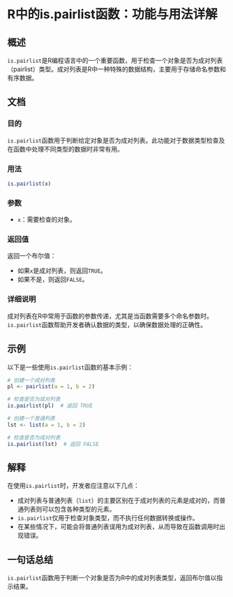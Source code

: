 <!--
Meta Description: # R中的is.pairlist函数：功能与用法详解 ## 概述 `is.pairlist`是R编程语言中的一个重要函数，用于检查一个对象是否为成对列表（pairlist）类型。成对列表是R中一种特殊的数据结构，主要用于存储命名参数和有序数据。 ## 文档 ### 目的 `is.pairlist`函...
Meta Keywords: pairlist, 则返回, true, false, 检查是否为成对列表
-->

# R中的is.pairlist函数：功能与用法详解

## 概述
`is.pairlist`是R编程语言中的一个重要函数，用于检查一个对象是否为成对列表（pairlist）类型。成对列表是R中一种特殊的数据结构，主要用于存储命名参数和有序数据。

## 文档
### 目的
`is.pairlist`函数用于判断给定对象是否为成对列表。此功能对于数据类型检查及在函数中处理不同类型的数据时非常有用。

### 用法
```R
is.pairlist(x)
```

### 参数
- `x`：需要检查的对象。

### 返回值
返回一个布尔值：
- 如果`x`是成对列表，则返回`TRUE`。
- 如果不是，则返回`FALSE`。

### 详细说明
成对列表在R中常用于函数的参数传递，尤其是当函数需要多个命名参数时。`is.pairlist`函数帮助开发者确认数据的类型，以确保数据处理的正确性。

## 示例
以下是一些使用`is.pairlist`函数的基本示例：

```R
# 创建一个成对列表
pl <- pairlist(a = 1, b = 2)

# 检查是否为成对列表
is.pairlist(pl)  # 返回 TRUE

# 创建一个普通列表
lst <- list(a = 1, b = 2)

# 检查是否为成对列表
is.pairlist(lst)  # 返回 FALSE
```

## 解释
在使用`is.pairlist`时，开发者应注意以下几点：
- 成对列表与普通列表（`list`）的主要区别在于成对列表的元素是成对的，而普通列表则可以包含各种类型的元素。
- `is.pairlist`仅用于检查对象类型，而不执行任何数据转换或操作。
- 在某些情况下，可能会将普通列表误用为成对列表，从而导致在函数调用时出现错误。

## 一句话总结
`is.pairlist`函数用于判断一个对象是否为R中的成对列表类型，返回布尔值以指示结果。